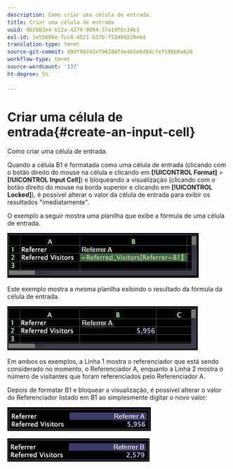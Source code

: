 ```yaml
---
description: Como criar uma célula de entrada.
title: Criar uma célula de entrada
uuid: 9b2883e4-b12a-4279-9894-37a1df6c34b3
exl-id: 1e55696e-fcc8-4521-b37b-f52409229e6d
translation-type: tm+mt
source-git-commit: d9df90242ef96188f4e4b5e6d04cfef196b0a628
workflow-type: tm+mt
source-wordcount: '137'
ht-degree: 5%

---
```


# Criar uma célula de entrada{#create-an-input-cell}

Como criar uma célula de entrada.

Quando a célula B1 é formatada como uma célula de entrada (clicando com o botão direito do mouse na célula e clicando em **[!UICONTROL Format]** > **[!UICONTROL Input Cell]**) e bloqueando a visualização (clicando com o botão direito do mouse na borda superior e clicando em **[!UICONTROL Locked]**), é possível alterar o valor da célula de entrada para exibir os resultados &quot;imediatamente&quot;.

O exemplo a seguir mostra uma planilha que exibe a fórmula de uma célula de entrada.

![](assets/vis_Worksheet_InputCell_formula.png)

Este exemplo mostra a mesma planilha exibindo o resultado da fórmula da célula de entrada.

![](assets/vis_Worksheet_InputCell.png)

Em ambos os exemplos, a Linha 1 mostra o referenciador que está sendo considerado no momento, o Referenciador A, enquanto a Linha 2 mostra o número de visitantes que foram referenciados pelo Referenciador A.

Depois de formatar B1 e bloquear a visualização, é possível alterar o valor do Referenciador listado em B1 ao simplesmente digitar o novo valor:

![](assets/vis_Worksheet_InputCell_locked.png)

![](assets/vis_Worksheet_InputCell_locked_changed.png)
